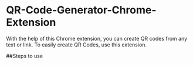 # QR-Code-Generator-Chrome-Extension
With the help of this Chrome extension, you can create QR codes from any text or link. To easily create QR Codes, use this extension.

##Steps to use
